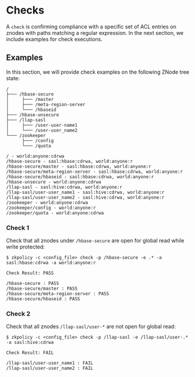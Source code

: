 # Checks

A `check` is confirming compliance with a specific set of ACL entries on znodes with paths matching a regular expression. In the next section, we include examples for check executions.  

## Examples
In this section, we will provide check examples on the following ZNode tree state:

```
/
├─── /hbase-secure
│     ├─── /master
│     ├─── /meta-region-server
│     └─── /hbaseid
├─── /hbase-unsecure
├─── /llap-sasl
│     ├─── /user-user-name1
│     └─── /user-user_name2
└─── /zookeeper
      ├─── /config
      └─── /quota
```

```
/ - world:anyone:cdrwa 
/hbase-secure - sasl:hbase:cdrwa, world:anyone:r
/hbase-secure/master - sasl:hbase:cdrwa, world:anyone:r
/hbase-secure/meta-region-server - sasl:hbase:cdrwa, world:anyone:r
/hbase-secure/hbaseid - sasl:hbase:cdrwa, world:anyone:r
/hbase-unsecure - world:anyone:cdrwa
/llap-sasl - sasl:hive:cdrwa, world:anyone:r
/llap-sasl/user-user_name1 - sasl:hive:cdrwa, world:anyone:r
/llap-sasl/user-user_name2 - sasl:hive:cdrwa, world:anyone:r
/zookeeper - world:anyone:cdrwa
/zookeeper/config - world:anyone:r
/zookeeper/quota - world:anyone:cdrwa
```

### Check 1
Check that all znodes under `/hbase-secure` are open for global read while write protected:

```
$ zkpolicy -c <config_file> check -p /hbase-secure -e .* -a sasl:hbase:cdrwa -a world:anyone:r

Check Result: PASS

/hbase-secure : PASS
/hbase-secure/master : PASS
/hbase-secure/meta-region-server : PASS
/hbase-secure/hbaseid : PASS
```

### Check 2
Check that all znodes `/llap-sasl/user-*` are not open for global read:

```
$ zkpolicy -c <config_file> check -p /llap-sasl -e /llap-sasl/user-.* -a sasl:hive:cdrwa

Check Result: FAIL

/llap-sasl/user-user_name1 : FAIL
/llap-sasl/user-user_name2 : FAIL
```
